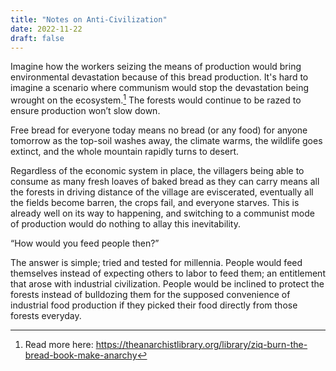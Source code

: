 ```yaml
---
title: "Notes on Anti-Civilization"
date: 2022-11-22
draft: false
---
```


Imagine how the workers seizing the means of production would bring
environmental devastation because of this bread production. It's hard to
imagine a scenario where communism would stop the devastation being
wrought on the ecosystem.[^tal-anticiv] The forests would continue to be
razed to ensure production won’t slow down.

Free bread for everyone today means no bread (or any food) for anyone
tomorrow as the top-soil washes away, the climate warms, the wildlife
goes extinct, and the whole mountain rapidly turns to desert.

Regardless of the economic system in place, the villagers being able to
consume as many fresh loaves of baked bread as they can carry means all
the forests in driving distance of the village are eviscerated,
eventually all the fields become barren, the crops fail, and everyone
starves. This is already well on its way to happening, and switching to
a communist mode of production would do nothing to allay this
inevitability.

“How would you feed people then?”

The answer is simple; tried
and tested for millennia. People would feed themselves instead of
expecting others to labor to feed them; an entitlement that arose with
industrial civilization. People would be inclined to protect the forests
instead of bulldozing them for the supposed convenience of industrial
food production if they picked their food directly from those forests
everyday.

[^tal-anticiv]: Read more here: https://theanarchistlibrary.org/library/ziq-burn-the-bread-book-make-anarchy
